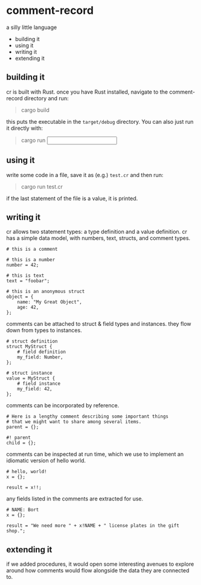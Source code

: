 comment-record
==============

a silly little language

* building it
* using it
* writing it
* extending it

building it
-----------

cr is built with Rust.  once you have Rust installed, navigate to the
comment-record directory and run:

> cargo build

this puts the executable in the `target/debug` directory.  You can also
just run it directly with:

> cargo run <input file>

using it
--------

write some code in a file, save it as (e.g.) `test.cr` and then run:

> cargo run test.cr

if the last statement of the file is a value, it is printed.

writing it
----------

cr allows two statement types: a type definition and a value definition.
cr has a simple data model, with numbers, text, structs, and comment types.

	# this is a comment

	# this is a number
	number = 42;

	# this is text
	text = "foobar";

	# this is an anonymous struct
	object = {
		name: "My Great Object",
		age: 42,
	};

comments can be attached to struct & field types and instances.  they flow
down from types to instances.

	# struct definition
	struct MyStruct {
		# field definition
		my_field: Number,
	};

	# struct instance
	value = MyStruct {
		# field instance
		my_field: 42,
	};

comments can be incorporated by reference.

	# Here is a lengthy comment describing some important things
	# that we might want to share among several items.
	parent = {};

	#! parent
	child = {};

comments can be inspected at run time, which we use to implement an
idiomatic version of hello world.

	# hello, world!
	x = {};

	result = x!!;

any fields listed in the comments are extracted for use.

	# NAME: Bort
	x = {};

	result = "We need more " + x!NAME + " license plates in the gift shop.";

extending it
------------

if we added procedures, it would open some interesting avenues to explore
around how comments would flow alongside the data they are connected to.
